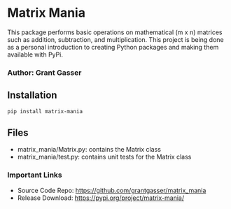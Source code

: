 # Matrix Mania
This package performs basic operations on mathematical (m x n) matrices such as addition, subtraction, and multiplication. This project is being done as a personal introduction to creating Python packages and making them available with PyPi.

### Author: Grant Gasser

## Installation
`pip install matrix-mania`

## Files 
* matrix_mania/Matrix.py: contains the Matrix class
* matrix_mania/test.py: contains unit tests for the Matrix class

### Important Links
* Source Code Repo: https://github.com/grantgasser/matrix_mania
* Release Download: https://pypi.org/project/matrix-mania/ 
